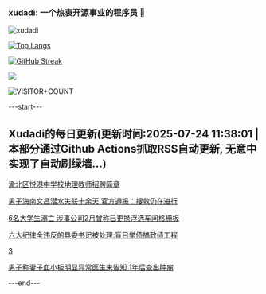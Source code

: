 ### xudadi: 一个热衷开源事业的程序员 👋

![xudadi](https://github-readme-stats-git-masterorgs-github-readme-stats-team.vercel.app/api?username=xudadi)

[![Top Langs](https://github-readme-stats.vercel.app/api/top-langs/?username=xudadi)](https://github.com/anuraghazra/github-readme-stats)

[![GitHub Streak](https://streak-stats.demolab.com?user=xudadi&locale=zh_Hans)](https://git.io/streak-stats)

![](https://raw.githubusercontent.com/xudadi/xudadi/main/assets/github-contribution-grid-snake.svg)

![VISITOR+COUNT](https://komarev.com/ghpvc/?username=xudadi&label=VISITOR+COUNT)


---start---

## Xudadi的每日更新(更新时间:2025-07-24 11:38:01 | 本部分通过Github Actions抓取RSS自动更新, 无意中实现了自动刷绿墙...)

[渝北区悦港中学校地理教师招聘简章](https://www.gongkaoleida.com/article/2528035)

[男子海南文昌潜水失联十余天 官方通报：搜救仍在进行](https://m.163.com/news/article/K57HMFQU0534A4SC.html)

[6名大学生溺亡 涉事公司2月曾称已更换浮选车间格栅板](https://m.163.com/news/article/K57GO5B30512B07B.html)

[六大纪律全违反的县委书记被处理:盲目举债搞政绩工程](https://m.163.com/news/article/K564Q4U80530JPVV.html)

[3](https://m.163.com/touch/news/sub/domestic)

[男子称妻子血小板明显异常医生未告知 1年后查出肿瘤](https://m.163.com/news/article/K568AE9U051492T3.html)

---end---
